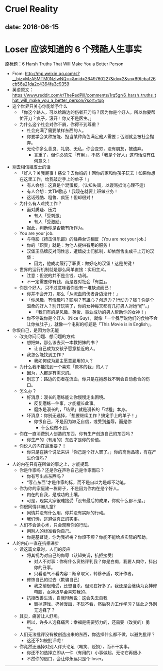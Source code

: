 # Cruel Reality

date: 2016-06-15
---

# Loser 应该知道的 6 个残酷人生事实

原标题：6 Harsh Truths That Will Make You a Better Person

- From: <http://mp.weixin.qq.com/s?__biz=MzA5MTM0NzIwNQ==&mid=2649760227&idx=2&sn=89fcbaf26cb56a21da2c4364fa3c9359>
- 英语原文：<https://www.reddit.com/r/TheRedPill/comments/1rq5gr/6_harsh_truths_that_will_make_you_a_better_person/?sort=top>
- 这个世界只关心你能给予什么
    - 「你这个路人，可以给路边的伤者开刀吗？因为你是个好人，所以你要帮忙开刀？疯子，滚开！你又不是医生。」
    - 为什么这个社会对你不屑，你得不到尊重？
        - 社会充满了需要某样东西的人。
        - 你要学会某种技能、担当某种角色满足他人需要；否则就会被社会抛弃。
        - 无论你多么善良、礼貌、无私，你会变穷，没有朋友，被遗弃。
            - 言重了，但你必须先「有用」，不然「我是个好人」这句话没有任何意义！
- 别去相信嬉皮士的话
    - 「好人？关我屁事！慈父？去你妈的！回你的家和你孩子玩去！如果你想在这里工作，给我敲定手上的单子！」
        - 有人会想：这真是个混蛋板。（认知失调，以谩骂抵消心理不适）
        - 有人会想：太TM励志！我现在就要上班做业务！
        - 这话残酷、粗鲁、疯狂！但却很对！
    - 为什么有人难找工作？
        - 面对质疑、压力
            - 有人「受刺激」
            - 有人「受激励」
        - 据此，判断你是否能有所作为。
    - You are your job.
        - 与电影《搏击俱乐部》的经典台词相反（You are not your job.）
        - 你的「职责」就是：为他人提供有用的服务！
        - 汉堡王品牌反对同性恋，遭嬉皮士们抵制，却依然售出成千上万的汉堡：
            - 因为，他成功履行了职责：做好吃的汉堡！这是关键！
    - 世界的运行机制就是那么简单直接：实用主义。
        - 注意：但说的并不是金钱、功利。
        - 不一定需要你有钱，而是要对社会「有益」。
    - 你是个好人，只不过意味着你没有一堆缺点而已！
        - 你并不会开刀，那么「从流血的伤者身边滚开！」
        - 「你风趣、有情趣吗？聪明？有雄心？创造力？行动力？钱？你是个温柔的好人？别开玩笑了，你的女神每天都有几打男人对她“好”。」
            - 「我们有的是风趣、英俊、事业成功的男人帮助你的女神！」
        - 你不停说你是个好人（Nice Guy），就像「一个餐厅说他们的食物不会让你拉肚子」，就像一个电影的标题是「This Movie is in English」。
- 你恨自己，是因为你无能
    - 改变你问问题、想问题的方式
        - 想把妹，那么该去买一本教把妹的书？
            - 让自己成为女孩子愿意接近的人。
        - 我怎么能找到工作？
            - 我如何成为雇主愿意雇用的人？
    - 为什么我不能找到一个喜欢「原本的我」的人？
        - 因为，人都是有需求的。
        - 别忘了：路边的伤者在流血，你只是在抱怨找不到会自动愈合的伤口。
    - 怎么办？
        - 好消息：漫长的磨练能让你慢慢走出困境。
            - 反复磨练一件事，才能擅长此事。
            - 磨炼是漫长的，「结果」就是漫长的「过程」本身。
        - 坏消息：你别无选择，「想要继续工作？搞定手上的单子！」
            - 你恨自己，不是因为缺乏自信，或受到羞辱，而是你
                - 什么也做不到。
    - 你在一直消费别人创造的东西，你有生产创造自己的东西吗？
        - 你生产的（有用的）东西才是你的价值。
    - 你说人的内在最重要？！
        - 你只是在换个说法来讲「你己是个好人罢了。」你的高尚品德，有在产生价值吗？
- 人的内在只有在所做的事之上，才能提现
    - 你是作家吗？还是你在声称自己是作家而已？
        - 你有写出点东西吗？
        - “写点东西”才是作家的标，而不是自以为是却不动笔。
    - 你为你的家庭建一栋房子，不是因为你内在是个好人。
        - 内在的自我，是成功的土壤。
        - 可是，现实大家很难接受「没有最后的成果，你就什么都不是。」
    - 你很同情非洲儿童?
        - 同情并没有什么用，你并没有实际的行动。
        - 我们懒，逃避做真正的实事。
    - 人们不会读心术，只会观察你的行动。
        - 用别人的标准看你自己。
        - 你是基督徒，你为我祈祷？你烦不烦？你能不能给点实际的帮助。
- 人的内心一直在抗拒进步
    - 读这篇文章时，人们的反应
        - 将其视为对自己的侮辱（认知失调，抗拒接受）
            - 对人不对事：你有什么资格评判我？你是白痴，我要人肉你，抖出你的丑事。
            - 只看语气不看内容：断章取义，转移矛盾，攻讦作者。
        - 修饰自己的过去（欺骗自己）
            - 我之前很难受，还想自杀，但现在好多了。我还是会继续为女神修电脑，女神迟早会喜欢我的。
        - 抗拒改善生活，自我辩解说：这会失去自我
            - 删掉游戏、扔掉漫画，不玩不看，然后努力工作学习？除此之外别无选择了？
    - 其实，痛苦让人舒坦。
        - 所以，许多人选择痛苦：幸福是需要努力的，还需要（改变的）勇气。
    - 人们无法批评没有被创造出来的东西，你选择什么都不做，以避免批评？
        - 这还不如被批评呢！
    - 你竟然还选择对别人评头论足（嘲笑、贬损），而不干实事。
        - 你还不如选择立即从一件（有用的）小事做起，无论它再细小
        - 不然你的借口，会让你永远只是个 loser。

---
